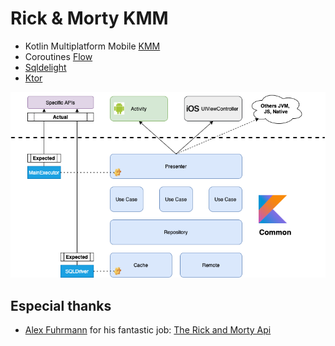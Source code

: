 # Rick & Morty KMM

* Kotlin Multiplatform Mobile [KMM]
* Coroutines [Flow]
* [Sqldelight]
* [Ktor]

![alt text](./kmm.png)

## Especial thanks

* [Alex Fuhrmann] for his fantastic job: [The Rick and Morty Api]


[KMM]: https://kotlinlang.org/lp/mobile/
[Flow]: https://github.com/Kotlin/kotlinx.coroutines
[Sqldelight]: https://cashapp.github.io/sqldelight/
[Ktor]: https://ktor.io/
[The Rick and Morty Api]: https://rickandmortyapi.com/
[Alex Fuhrmann]: https://axelfuhrmann.com/